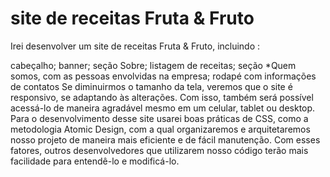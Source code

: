 # site de receitas Fruta & Fruto

Irei desenvolver um site de receitas Fruta & Fruto, incluindo :

cabeçalho;
banner;
seção Sobre;
listagem de receitas;
seção *Quem somos, com as pessoas envolvidas na empresa;
rodapé com informações de contatos
Se diminuirmos o tamanho da tela, veremos que o site é responsivo, se adaptando às alterações. Com isso, também será possível acessá-lo de maneira agradável mesmo em um celular, tablet ou desktop. Para o desenvolvimento desse site usarei boas práticas de CSS, como a metodologia Atomic Design, com a qual organizaremos e arquitetaremos nosso projeto de maneira mais eficiente e de fácil manutenção.
Com esses fatores, outros desenvolvedores que utilizarem nosso código terão mais facilidade para entendê-lo e modificá-lo.